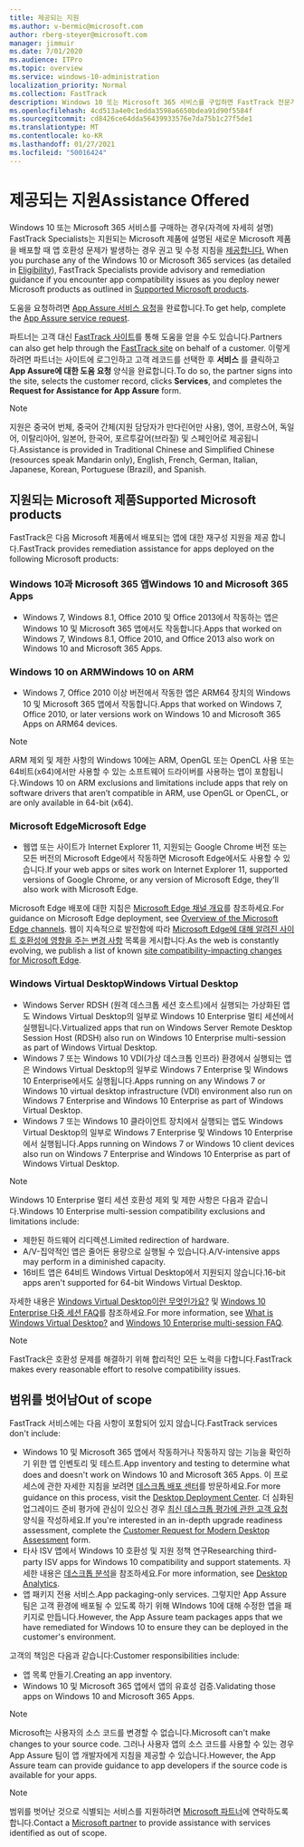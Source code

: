 ```yaml
---
title: 제공되는 지원
ms.author: v-bermic@microsoft.com
author: rberg-steyer@microsoft.com
manager: jimmuir
ms.date: 7/01/2020
ms.audience: ITPro
ms.topic: overview
ms.service: windows-10-administration
localization_priority: Normal
ms.collection: FastTrack
description: Windows 10 또는 Microsoft 365 서비스를 구입하면 FastTrack 전문가가 Windows 10 및 Microsoft 365 앱을 배포하고 추가 비용 없이(적격 구독을 사용할 경우) 최신 상태로 유지하기 위한 권고 및 수정 지침을 제공합니다.
ms.openlocfilehash: 4cd513a4e0c1edda3598a6650bdea91d90f5584f
ms.sourcegitcommit: cd8426ce64dda56439933576e7da75b1c27f5de1
ms.translationtype: MT
ms.contentlocale: ko-KR
ms.lasthandoff: 01/27/2021
ms.locfileid: "50016424"
---
```

# <a name="assistance-offered"></a><span data-ttu-id="b08c9-103">제공되는 지원</span><span class="sxs-lookup"><span data-stu-id="b08c9-103">Assistance Offered</span></span>  

<span data-ttu-id="b08c9-104">Windows 10 또는 Microsoft 365 서비스를 구매하는 경우(자격에 자세히 설명) FastTrack Specialists는 지원되는 Microsoft 제품에 설명된 새로운 Microsoft 제품을 배포할 때 앱 호환성 문제가 발생하는 경우 권고 및 수정 지침을 [제공합니다.](#supported-microsoft-products) [](eligibility.md)</span><span class="sxs-lookup"><span data-stu-id="b08c9-104">When you purchase any of the Windows 10 or Microsoft 365 services (as detailed in [Eligibility](eligibility.md)), FastTrack Specialists provide advisory and remediation guidance if you encounter app compatibility issues as you deploy newer Microsoft products as outlined in [Supported Microsoft products](#supported-microsoft-products).</span></span>

<span data-ttu-id="b08c9-105">도움을 요청하려면 [App Assure 서비스 요청](https://go.microsoft.com/fwlink/?linkid=2022721)을 완료합니다.</span><span class="sxs-lookup"><span data-stu-id="b08c9-105">To get help, complete the [App Assure service request](https://go.microsoft.com/fwlink/?linkid=2022721).</span></span>

<span data-ttu-id="b08c9-106">파트너는 고객 대신 [FastTrack 사이트](https://go.microsoft.com/fwlink/?linkid=780698)를 통해 도움을 얻을 수도 있습니다.</span><span class="sxs-lookup"><span data-stu-id="b08c9-106">Partners can also get help through the [FastTrack site](https://go.microsoft.com/fwlink/?linkid=780698) on behalf of a customer.</span></span> <span data-ttu-id="b08c9-107">이렇게 하려면 파트너는 사이트에 로그인하고 고객 레코드를 선택한 후 **서비스** 를 클릭하고 **App Assure에 대한 도움 요청** 양식을 완료합니다.</span><span class="sxs-lookup"><span data-stu-id="b08c9-107">To do so, the partner signs into the site, selects the customer record, clicks **Services**, and completes the **Request for Assistance for App Assure** form.</span></span>

> [!NOTE]
> <span data-ttu-id="b08c9-108">지원은 중국어 번체, 중국어 간체(지원 담당자가 만다린어만 사용), 영어, 프랑스어, 독일어, 이탈리아어, 일본어, 한국어, 포르투갈어(브라질) 및 스페인어로 제공됩니다.</span><span class="sxs-lookup"><span data-stu-id="b08c9-108">Assistance is provided in Traditional Chinese and Simplified Chinese (resources speak Mandarin only), English, French, German, Italian, Japanese, Korean, Portuguese (Brazil), and Spanish.</span></span> 

## <a name="supported-microsoft-products"></a><span data-ttu-id="b08c9-109">지원되는 Microsoft 제품</span><span class="sxs-lookup"><span data-stu-id="b08c9-109">Supported Microsoft products</span></span>

<span data-ttu-id="b08c9-110">FastTrack은 다음 Microsoft 제품에서 배포되는 앱에 대한 재구성 지원을 제공 합니다.</span><span class="sxs-lookup"><span data-stu-id="b08c9-110">FastTrack provides remediation assistance for apps deployed on the following Microsoft products:</span></span>

### <a name="windows-10-and-microsoft-365-apps"></a><span data-ttu-id="b08c9-111">Windows 10과 Microsoft 365 앱</span><span class="sxs-lookup"><span data-stu-id="b08c9-111">Windows 10 and Microsoft 365 Apps</span></span>

- <span data-ttu-id="b08c9-112">Windows 7, Windows 8.1, Office 2010 및 Office 2013에서 작동하는 앱은 Windows 10 및 Microsoft 365 앱에서도 작동합니다.</span><span class="sxs-lookup"><span data-stu-id="b08c9-112">Apps that worked on Windows 7, Windows 8.1, Office 2010, and Office 2013 also work on Windows 10 and Microsoft 365 Apps.</span></span>

### <a name="windows-10-on-arm"></a><span data-ttu-id="b08c9-113">Windows 10 on ARM</span><span class="sxs-lookup"><span data-stu-id="b08c9-113">Windows 10 on ARM</span></span>

- <span data-ttu-id="b08c9-114">Windows 7, Office 2010 이상 버전에서 작동한 앱은 ARM64 장치의 Windows 10 및 Microsoft 365 앱에서 작동합니다.</span><span class="sxs-lookup"><span data-stu-id="b08c9-114">Apps that worked on Windows 7, Office 2010, or later versions  work on Windows 10 and Microsoft 365 Apps on ARM64 devices.</span></span>

> [!NOTE]
> <span data-ttu-id="b08c9-115">ARM 제외 및 제한 사항의 Windows 10에는 ARM, OpenGL 또는 OpenCL 사용 또는 64비트(x64)에서만 사용할 수 있는 소프트웨어 드라이버를 사용하는 앱이 포함됩니다.</span><span class="sxs-lookup"><span data-stu-id="b08c9-115">Windows 10 on ARM exclusions and limitations include apps that rely on software drivers that aren’t compatible in ARM, use OpenGL or OpenCL, or are only available in 64-bit (x64).</span></span>

### <a name="microsoft-edge"></a><span data-ttu-id="b08c9-116">Microsoft Edge</span><span class="sxs-lookup"><span data-stu-id="b08c9-116">Microsoft Edge</span></span>

- <span data-ttu-id="b08c9-117">웹앱 또는 사이트가 Internet Explorer 11, 지원되는 Google Chrome 버전 또는 모든 버전의 Microsoft Edge에서 작동하면 Microsoft Edge에서도 사용할 수 있습니다.</span><span class="sxs-lookup"><span data-stu-id="b08c9-117">If your web apps or sites work on Internet Explorer 11, supported versions of Google Chrome, or any version of Microsoft Edge, they'll also work with Microsoft Edge.</span></span>

<span data-ttu-id="b08c9-118">Microsoft Edge 배포에 대한 지침은 [Microsoft Edge 채널 개요](https://docs.microsoft.com/DeployEdge/microsoft-edge-channels)를 참조하세요.</span><span class="sxs-lookup"><span data-stu-id="b08c9-118">For guidance on Microsoft Edge deployment, see [Overview of the Microsoft Edge channels](https://docs.microsoft.com/DeployEdge/microsoft-edge-channels).</span></span> <span data-ttu-id="b08c9-119">웹이 지속적으로 발전함에 따라 [Microsoft Edge에 대해 알려진 사이트 호환성에 영향을 주는 변경 사항](https://docs.microsoft.com/microsoft-edge/web-platform/site-impacting-changes) 목록을 게시합니다.</span><span class="sxs-lookup"><span data-stu-id="b08c9-119">As the web is constantly evolving, we publish a list of known [site compatibility-impacting changes for Microsoft Edge](https://docs.microsoft.com/microsoft-edge/web-platform/site-impacting-changes).</span></span>

### <a name="windows-virtual-desktop"></a><span data-ttu-id="b08c9-120">Windows Virtual Desktop</span><span class="sxs-lookup"><span data-stu-id="b08c9-120">Windows Virtual Desktop</span></span>

- <span data-ttu-id="b08c9-121">Windows Server RDSH (원격 데스크톱 세션 호스트)에서 실행되는 가상화된 앱도 Windows Virtual Desktop의 일부로 Windows 10 Enterprise 멀티 세션에서 실행됩니다.</span><span class="sxs-lookup"><span data-stu-id="b08c9-121">Virtualized apps that run on Windows Server Remote Desktop Session Host (RDSH) also run on Windows 10 Enterprise multi-session as part of Windows Virtual Desktop.</span></span>
- <span data-ttu-id="b08c9-122">Windows 7 또는 Windows 10 VDI(가상 데스크톱 인프라) 환경에서 실행되는 앱은 Windows Virtual Desktop의 일부로 Windows 7 Enterprise 및 Windows 10 Enterprise에서도 실행됩니다.</span><span class="sxs-lookup"><span data-stu-id="b08c9-122">Apps running on any Windows 7 or Windows 10 virtual desktop infrastructure (VDI) environment also run on Windows 7 Enterprise and Windows 10 Enterprise as part of Windows Virtual Desktop.</span></span>
- <span data-ttu-id="b08c9-123">Windows 7 또는 Windows 10 클라이언트 장치에서 실행되는 앱도 Windows Virtual Desktop의 일부로 Windows 7 Enterprise 및 Windows 10 Enterprise에서 실행됩니다.</span><span class="sxs-lookup"><span data-stu-id="b08c9-123">Apps running on Windows 7 or Windows 10 client devices also run on Windows 7 Enterprise and Windows 10 Enterprise as part of Windows Virtual Desktop.</span></span>

> [!NOTE]
> <span data-ttu-id="b08c9-124">Windows 10 Enterprise 멀티 세션 호환성 제외 및 제한 사항은 다음과 같습니다.</span><span class="sxs-lookup"><span data-stu-id="b08c9-124">Windows 10 Enterprise multi-session compatibility exclusions and limitations include:</span></span> 
> - <span data-ttu-id="b08c9-125">제한된 하드웨어 리디렉션.</span><span class="sxs-lookup"><span data-stu-id="b08c9-125">Limited redirection of hardware.</span></span>
> - <span data-ttu-id="b08c9-126">A/V-집약적인 앱은 줄어든 용량으로 실행될 수 있습니다.</span><span class="sxs-lookup"><span data-stu-id="b08c9-126">A/V-intensive apps may perform in a diminished capacity.</span></span>
> - <span data-ttu-id="b08c9-127">16비트 앱은 64비트 Windows Virtual Desktop에서 지원되지 않습니다.</span><span class="sxs-lookup"><span data-stu-id="b08c9-127">16-bit apps aren't supported for 64-bit Windows Virtual Desktop.</span></span>

<span data-ttu-id="b08c9-128">자세한 내용은 [Windows Virtual Desktop이란 무엇인가요?](https://docs.microsoft.com/azure/virtual-desktop/overview) 및 [Windows 10 Enterprise 다중 세션 FAQ](https://docs.microsoft.com/azure/virtual-desktop/windows-10-multisession-faq)를 참조하세요.</span><span class="sxs-lookup"><span data-stu-id="b08c9-128">For more information, see [What is Windows Virtual Desktop?](https://docs.microsoft.com/azure/virtual-desktop/overview) and [Windows 10 Enterprise multi-session FAQ](https://docs.microsoft.com/azure/virtual-desktop/windows-10-multisession-faq).</span></span>

> [!NOTE]
> <span data-ttu-id="b08c9-129">FastTrack은 호환성 문제를 해결하기 위해 합리적인 모든 노력을 다합니다.</span><span class="sxs-lookup"><span data-stu-id="b08c9-129">FastTrack makes every reasonable effort to resolve compatibility issues.</span></span> 

## <a name="out-of-scope"></a><span data-ttu-id="b08c9-130">범위를 벗어남</span><span class="sxs-lookup"><span data-stu-id="b08c9-130">Out of scope</span></span>

<span data-ttu-id="b08c9-131">FastTrack 서비스에는 다음 사항이 포함되어 있지 않습니다.</span><span class="sxs-lookup"><span data-stu-id="b08c9-131">FastTrack services don't include:</span></span>
- <span data-ttu-id="b08c9-132">Windows 10 및 Microsoft 365 앱에서 작동하거나 작동하지 않는 기능을 확인하기 위한 앱 인벤토리 및 테스트.</span><span class="sxs-lookup"><span data-stu-id="b08c9-132">App inventory and testing to determine what does and doesn't work on Windows 10 and Microsoft 365 Apps.</span></span> <span data-ttu-id="b08c9-133">이 프로세스에 관한 자세한 지침을 보려면 [데스크톱 배포 센터](https://go.microsoft.com/fwlink/?linkid=2080140)를 방문하세요.</span><span class="sxs-lookup"><span data-stu-id="b08c9-133">For more guidance on this process, visit the [Desktop Deployment Center](https://go.microsoft.com/fwlink/?linkid=2080140).</span></span> <span data-ttu-id="b08c9-134">더 심화된 업그레이드 준비 평가에 관심이 있으신 경우 [최신 데스크톱 평가에 관한 고객 요청](https://go.microsoft.com/fwlink/?linkid=2053818) 양식을 작성하세요.</span><span class="sxs-lookup"><span data-stu-id="b08c9-134">If you're interested in an in-depth upgrade readiness assessment, complete the [Customer Request for Modern Desktop Assessment](https://go.microsoft.com/fwlink/?linkid=2053818) form.</span></span>
- <span data-ttu-id="b08c9-135">타사 ISV 앱에서 Windows 10 호환성 및 지원 정책 연구</span><span class="sxs-lookup"><span data-stu-id="b08c9-135">Researching third-party ISV apps for Windows 10 compatibility and support statements.</span></span> <span data-ttu-id="b08c9-136">자세한 내용은 [데스크톱 분석](https://docs.microsoft.com/sccm/desktop-analytics/overview)을 참조하세요.</span><span class="sxs-lookup"><span data-stu-id="b08c9-136">For more information, see [Desktop Analytics](https://docs.microsoft.com/sccm/desktop-analytics/overview).</span></span>
- <span data-ttu-id="b08c9-137">앱 패키지 전용 서비스.</span><span class="sxs-lookup"><span data-stu-id="b08c9-137">App packaging-only services.</span></span> <span data-ttu-id="b08c9-138">그렇지만 App Assure 팀은 고객 환경에 배포될 수 있도록 하기 위해 WIndows 10에 대해 수정한 앱을 패키지로 만듭니다.</span><span class="sxs-lookup"><span data-stu-id="b08c9-138">However, the App Assure team packages apps that we have remediated for Windows 10 to ensure they can be deployed in the customer's environment.</span></span>

<span data-ttu-id="b08c9-139">고객의 책임은 다음과 같습니다:</span><span class="sxs-lookup"><span data-stu-id="b08c9-139">Customer responsibilities include:</span></span>
- <span data-ttu-id="b08c9-140">앱 목록 만들기.</span><span class="sxs-lookup"><span data-stu-id="b08c9-140">Creating an app inventory.</span></span>
- <span data-ttu-id="b08c9-141">Windows 10 및 Microsoft 365 앱에서 앱의 유효성 검증.</span><span class="sxs-lookup"><span data-stu-id="b08c9-141">Validating those apps on Windows 10 and Microsoft 365 Apps.</span></span>

> [!NOTE]
> <span data-ttu-id="b08c9-142">Microsoft는 사용자의 소스 코드를 변경할 수 없습니다.</span><span class="sxs-lookup"><span data-stu-id="b08c9-142">Microsoft can't make changes to your source code.</span></span> <span data-ttu-id="b08c9-143">그러나 사용자 앱의 소스 코드를 사용할 수 있는 경우 App Assure 팀이 앱 개발자에게 지침을 제공할 수 있습니다.</span><span class="sxs-lookup"><span data-stu-id="b08c9-143">However, the App Assure team can provide guidance to app developers if the source code is available for your apps.</span></span>

> [!NOTE]
> <span data-ttu-id="b08c9-144">범위를 벗어난 것으로 식별되는 서비스를 지원하려면 [Microsoft 파트너](https://go.microsoft.com/fwlink/?linkid=2080150)에 연락하도록 합니다.</span><span class="sxs-lookup"><span data-stu-id="b08c9-144">Contact a [Microsoft partner](https://go.microsoft.com/fwlink/?linkid=2080150) to provide assistance with services identified as out of scope.</span></span>


